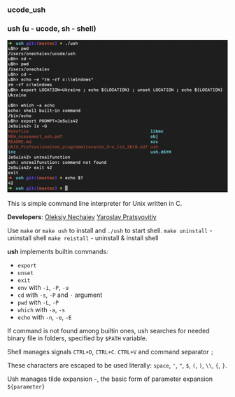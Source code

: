 ### ucode_ush
### ush (u - ucode, sh - shell)

![image](https://github.com/jacomogrelli/ucode_ush/blob/master/ush_screenshot.png?raw=true)

This is simple command line interpreter for Unix written in C.

**Developers**:
    [Oleksiy Nechaiev](https://github.com/jacomogrelli)
    [Yaroslav Pratsyovitiy](https://github.com/Eimer)

Use `make` or `make ush` to install and `./ush` to start shell.
`make uninstall` - uninstall shell
`make reistall` - uninstall & install shell

**ush** implements builtin commands:
- `export`
- `unset`
- `exit`
- `env` with `-i`, `-P`, `-u`
- `cd`  with `-s`, `-P`  and `-` argument
- `pwd` with `-L`, `-P`
- `which` with `-a`, `-s`
- `echo` with `-n`, `-e`, `-E`

If command is not found among builtin ones, ush searches for
needed binary file in folders, specified by `$PATH` variable.

Shell manages signals `CTRL+D`, `CTRL+C`. `CTRL+V`
and command separator `;`

These characters are escaped to be used literally:
`space`, `'`, `"`, `$`, `(`, `)`, `\\`, `{`, `}`.

Ush manages tilde expansion `~`, the basic form of parameter
expansion `${parameter}`
